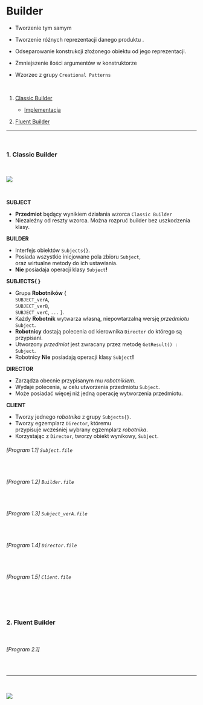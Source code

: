# Builder

- Tworzenie tym samym  

- Tworzenie różnych reprezentacji danego produktu .
- Odseparowanie konstrukcji złożonego obiektu od jego reprezentacji. 
- Zmniejszenie ilości argumentów w konstruktorze
- Wzorzec z grupy `Creational Patterns` 

<br/>

1. [Classic Builder](#1-Classic-Builder) 
    - [Implementacja](#Program-11-Subjectfile) 
        
1. [Fluent Builder](#2-Fluent-Builder)


------------
<br/>

### 1. Classic Builder

<br/>

![](https://github.com/Ptysiek/resources/blob/master/WzorceProjektowe/ClassicBuilderHD.png)

<br/>

**SUBJECT**
- **Przedmiot** będący wynikiem działania wzorca `Classic Builder` 
- Niezależny od reszty wzorca. Można rozpruć builder bez uszkodzenia klasy.

**BUILDER**
- Interfejs obiektów `Subjects{}`.
- Posiada wszystkie inicjowane pola zbioru `Subject`, \
oraz wirtualne metody do ich ustawiania. 
- **Nie** posiadaja operacji klasy `Subject`**!**

**SUBJECTS{ }**
- Grupa **Robotników** { \
`SUBJECT_verA`, \
`SUBJECT_verB`, \
`SUBJECT_verC`, `...` }.
- Każdy **Robotnik** wytwarza własną, niepowtarzalną wersję *przedmiotu* `Subject`. 
- **Robotnicy** dostają polecenia od kierownika `Director` do którego są przypisani.
- Utworzony *przedmiot* jest zwracany przez metodę `GetResult() : Subject`.
- Robotnicy **Nie** posiadają operacji klasy `Subject`**!**

**DIRECTOR**  
- Zarządza obecnie przypisanym mu *robotnikiem*.
- Wydaje polecenia, w celu utworzenia przedmiotu `Subject`.
- Może posiadać więcej niż jedną operację wytworzenia przedmiotu.

**CLIENT**
- Tworzy jednego *robotnika* z grupy `Subjects{}`.
- Tworzy egzemplarz `Director`, któremu \
przypisuje wcześniej wybrany egzemplarz *robotnika*.
- Korzystając z `Director`, tworzy obiekt wynikowy, `Subject`.


###### [Program 1.1]  `Subject.file`
```cpp
 
```
###### [Program 1.2]  `Builder.file`
```cpp
 
```
###### [Program 1.3]  `Subject_verA.file`
```cpp
 
```
###### [Program 1.4]  `Director.file`
```cpp
 
```
###### [Program 1.5]  `Client.file`
```cpp
 
```
<br/>

### 2. Fluent Builder

<br/>

###### [Program 2.1]
```cpp
 
```

------------
<br/>

![](https://github.com/Ptysiek/resources/blob/master/Ver2.PNG)
